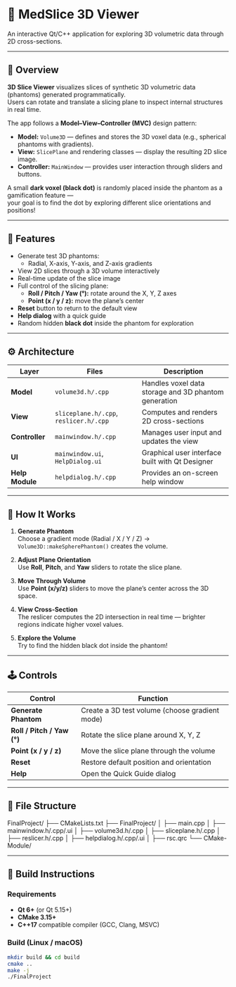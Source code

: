 # 🧠 MedSlice 3D Viewer

An interactive Qt/C++ application for exploring 3D volumetric data through 2D cross-sections.

---

## 📖 Overview

**3D Slice Viewer** visualizes slices of synthetic 3D volumetric data (phantoms) generated programmatically.  
Users can rotate and translate a slicing plane to inspect internal structures in real time.

The app follows a **Model–View–Controller (MVC)** design pattern:

- **Model:** `Volume3D` — defines and stores the 3D voxel data (e.g., spherical phantoms with gradients).
- **View:** `SlicePlane` and rendering classes — display the resulting 2D slice image.
- **Controller:** `MainWindow` — provides user interaction through sliders and buttons.

A small **dark voxel (black dot)** is randomly placed inside the phantom as a gamification feature —  
your goal is to find the dot by exploring different slice orientations and positions!

---

## 🧩 Features

- Generate test 3D phantoms:
  - Radial, X-axis, Y-axis, and Z-axis gradients
- View 2D slices through a 3D volume interactively
- Real-time update of the slice image
- Full control of the slicing plane:
  - **Roll / Pitch / Yaw (°):** rotate around the X, Y, Z axes
  - **Point (x / y / z):** move the plane’s center
- **Reset** button to return to the default view
- **Help dialog** with a quick guide
- Random hidden **black dot** inside the phantom for exploration

---

## ⚙️ Architecture

| Layer | Files | Description |
|-------|--------|-------------|
| **Model** | `volume3d.h/.cpp` | Handles voxel data storage and 3D phantom generation |
| **View** | `sliceplane.h/.cpp`, `reslicer.h/.cpp` | Computes and renders 2D cross-sections |
| **Controller** | `mainwindow.h/.cpp` | Manages user input and updates the view |
| **UI** | `mainwindow.ui`, `HelpDialog.ui` | Graphical user interface built with Qt Designer |
| **Help Module** | `helpdialog.h/.cpp` | Provides an on-screen help window |

---

## 🧮 How It Works

1. **Generate Phantom**  
   Choose a gradient mode (Radial / X / Y / Z) → `Volume3D::makeSpherePhantom()` creates the volume.

2. **Adjust Plane Orientation**  
   Use **Roll**, **Pitch**, and **Yaw** sliders to rotate the slice plane.

3. **Move Through Volume**  
   Use **Point (x/y/z)** sliders to move the plane’s center across the 3D space.

4. **View Cross-Section**  
   The reslicer computes the 2D intersection in real time — brighter regions indicate higher voxel values.

5. **Explore the Volume**  
   Try to find the hidden black dot inside the phantom!

---

## 🕹️ Controls

| Control | Function |
|----------|-----------|
| **Generate Phantom** | Create a 3D test volume (choose gradient mode) |
| **Roll / Pitch / Yaw (°)** | Rotate the slice plane around X, Y, Z |
| **Point (x / y / z)** | Move the slice plane through the volume |
| **Reset** | Restore default position and orientation |
| **Help** | Open the Quick Guide dialog |

---

## 🧱 File Structure

FinalProject/
├── CMakeLists.txt
├── FinalProject/
│ ├── main.cpp
│ ├── mainwindow.h/.cpp/.ui
│ ├── volume3d.h/.cpp
│ ├── sliceplane.h/.cpp
│ ├── reslicer.h/.cpp
│ ├── helpdialog.h/.cpp/.ui
│ ├── rsc.qrc
└── CMake-Module/

---

## 🧩 Build Instructions

### Requirements
- **Qt 6+** (or Qt 5.15+)
- **CMake 3.15+**
- **C++17** compatible compiler (GCC, Clang, MSVC)

### Build (Linux / macOS)
```bash
mkdir build && cd build
cmake ..
make -j
./FinalProject
